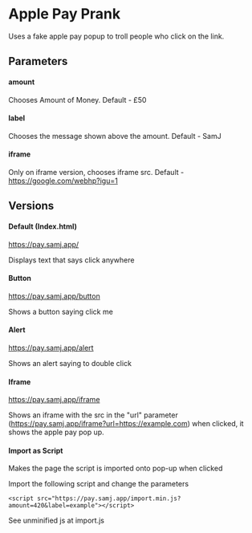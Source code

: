 # Apple Pay Prank

Uses a fake apple pay popup to troll people who click on the link.

## Parameters

#### amount
Chooses Amount of Money. Default - £50

#### label
Chooses the message shown above the amount. Default - SamJ

#### iframe
Only on iframe version, chooses iframe src. Default - https://google.com/webhp?igu=1

## Versions

#### Default (Index.html)

https://pay.samj.app/

Displays text that says click anywhere

#### Button

https://pay.samj.app/button

Shows a button saying click me

#### Alert

https://pay.samj.app/alert

Shows an alert saying to double click

#### Iframe

https://pay.samj.app/iframe

Shows an iframe with the src in the "url" parameter (https://pay.samj.app/iframe?url=https://example.com) when clicked, it shows the apple pay pop up.

#### Import as Script

Makes the page the script is imported onto pop-up when clicked

Import the following script and change the parameters

``` <script src="https://pay.samj.app/import.min.js?amount=420&label=example"></script> ```

See unminified js at import.js


